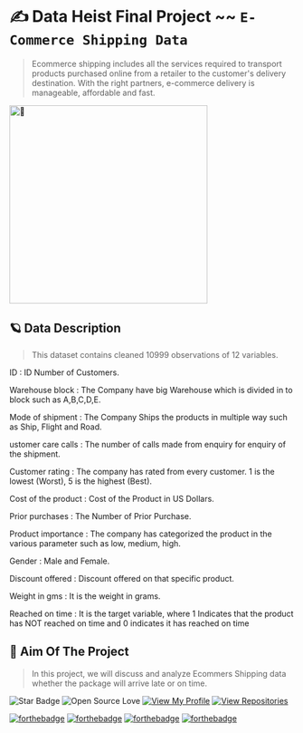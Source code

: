 # ✍️ Data Heist Final Project ~~ `E-Commerce Shipping Data` 

> <p> Ecommerce shipping includes all the services required to transport products purchased online from a retailer to the customer's delivery destination. With the right partners, e-commerce delivery is manageable, affordable and fast.</p>


[<img align="justified" height="350" alt="🦑" src="https://user-images.githubusercontent.com/36781269/170517639-e71a7cd7-983f-491a-a8ea-fc36255d9e72.jpg">](#)


## 🪐 Data Description

> This dataset contains cleaned 10999 observations of 12 variables. 
<p> ID                  : ID Number of Customers.</P>
<p> Warehouse block     : The Company have big Warehouse which is divided in to block such as A,B,C,D,E.</P>
<p> Mode of shipment    : The Company Ships the products in multiple way such as Ship, Flight and Road.</P>
<p> ustomer care calls  : The number of calls made from enquiry for enquiry of the shipment.</P>
<p> Customer rating     : The company has rated from every customer. 1 is the lowest (Worst), 5 is the highest (Best).</P>
<p> Cost of the product : Cost of the Product in US Dollars.</P>
<p> Prior purchases     : The Number of Prior Purchase.</P>
<p> Product importance  : The company has categorized the product in the various parameter such as low, medium, high.</P>
<p> Gender              : Male and Female.</P>
<p> Discount offered    : Discount offered on that specific product.</P>
<p> Weight in gms       : It is the weight in grams.</P>
<p> Reached on time     : It is the target variable, where 1 Indicates that the product has NOT reached on time and 0 indicates it has reached on time</P>


## 🎯 Aim Of The Project
> <p> In this project, we will discuss and analyze Ecommers Shipping data whether the package will arrive late or on time. </P>
  




![Star Badge](https://img.shields.io/static/v1?label=%F0%9F%8C%9F&message=If%20Useful&style=style=flat&color=BC4E99)
![Open Source Love](https://badges.frapsoft.com/os/v1/open-source.svg?v=103)
[![View My Profile](https://img.shields.io/badge/View-My_Profile-green?logo=GitHub)](https://github.com/haolia)
[![View Repositories](https://img.shields.io/badge/View-My_Repositories-blue?logo=GitHub)](https://github.com/haolia?tab=repositories)


[![forthebadge](https://forthebadge.com/images/badges/powered-by-coffee.svg)](https://forthebadge.com)
[![forthebadge](https://forthebadge.com/images/badges/built-with-love.svg)](https://forthebadge.com)
[![forthebadge](https://forthebadge.com/images/badges/powered-by-black-magic.svg)](https://forthebadge.com)
[![forthebadge](https://forthebadge.com/images/badges/made-with-python.svg)](https://forthebadge.com)



